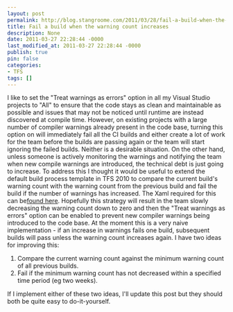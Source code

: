 ```yaml
---
layout: post
permalink: http://blog.stangroome.com/2011/03/28/fail-a-build-when-the-warning-count-increases/
title: Fail a build when the warning count increases
description: None
date: 2011-03-27 22:28:44 -0000
last_modified_at: 2011-03-27 22:28:44 -0000
publish: true
pin: false
categories:
- TFS
tags: []
---
```

I like to set the "Treat warnings as errors" option in all my Visual Studio projects to "All" to ensure that the code stays as clean and maintainable as possible and issues that may not be noticed until runtime are instead discovered at compile time. However, on existing projects with a large number of compiler warnings already present in the code base, turning this option on will immediately fail all the CI builds and either create a lot of work for the team before the builds are passing again or the team will start ignoring the failed builds. Neither is a desirable situation. On the other hand, unless someone is actively monitoring the warnings and notifying the team when new compile warnings are introduced, the technical debt is just going to increase. To address this I thought it would be useful to extend the default build process template in TFS 2010 to compare the current build's warning count with the warning count from the previous build and fail the build if the number of warnings has increased. The Xaml required for this can be[found here](https://gist.github.com/889708). Hopefully this strategy will result in the team slowly decreasing the warning count down to zero and then the "Treat warnings as errors" option can be enabled to prevent new compiler warnings being introduced to the code base. At the moment this is a very naive implementation - if an increase in warnings fails one build, subsequent builds will pass unless the warning count increases again. I have two ideas for improving this:

  1. Compare the current warning count against the minimum warning count of all previous builds.
  2. Fail if the minimum warning count has not decreased within a specified time period (eg two weeks).

If I implement either of these two ideas, I'll update this post but they should both be quite easy to do-it-yourself.
